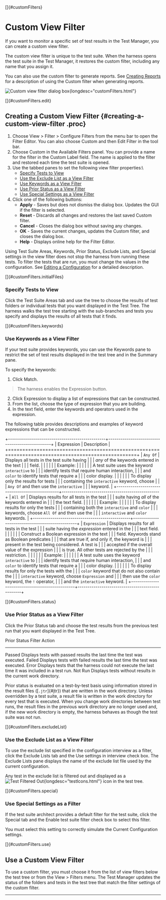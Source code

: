 
[]{#customFilters}

# Custom View Filter

If you want to monitor a specific set of test results in the Test Manager, you can create a custom
view filter.

The custom view filter is unique to the test suite. When the harness opens the test suite in the
Test Manager, it restores the custom filter, including any name that you assign it.

You can also use the custom filter to generate reports. See [Creating
Reports](../report/newReports.html) for a description of using the Custom filter when generating
reports.

![Custom view filter dialog
box](../../images/JT4editCustomFilter.gif){longdesc="customFilters.html"}

[]{#customFilters.edit}

## Creating a Custom View Filter {#creating-a-custom-view-filter .proc}

1.  Choose View \> Filter \> Configure Filters from the menu bar to open the Filter Editor. You can
    also choose Custom and then Edit Filter in the tool bar.
2.  Choose Custom in the Available Filters panel. You can provide a name for the filter in the
    Custom Label field. The name is applied to the filter and restored each time the test suite is
    opened.
3.  Use the tabbed panes to set the following view filter properties:\
    -   [Specify Tests to View](#customFilters.initialFiles)
    -   [Use the Exclude List as a View Filter](#customFilters.excludeList)
    -   [Use Keywords as a View Filter](#customFilters.keywords)
    -   [Use Prior Status as a View Filter](#customFilters.status)
    -   [Use Special Settings as a View Filter](#customFilters.special)
4.  Click one of the following buttons:
    -   **Apply** - Saves but does not dismiss the dialog box. Updates the GUI if the filter is
        selected.
    -   **Reset** - Discards all changes and restores the last saved Custom filter.
    -   **Cancel** - Closes the dialog box without saving any changes.
    -   **OK** - Saves the current changes, updates the Custom filter, and closes the dialog box.
    -   **Help** - Displays online help for the Filter Editor.

Using Test Suite Areas, Keywords, Prior Status, Exclude Lists, and Special settings in the view
filter does not stop the harness from running these tests. To filter the tests that are run, you
must change the values in the configuration. See [Editing a
Configuration](../confEdit/editConfiguration.html) for a detailed description.

[]{#customFilters.initialFiles}

### Specify Tests to View

Click the Test Suite Areas tab and use the tree to choose the results of test folders or individual
tests that you want displayed in the Test Tree. The harness walks the test tree starting with the
sub-branches and tests you specify and displays the results of all tests that it finds.

[]{#customFilters.keywords}

### Use Keywords as a View Filter

If your test suite provides keywords, you can use the Keywords pane to restrict the set of test
results displayed in the test tree and in the Summary pane.

To specify the keywords:

1.  Click Match.

> The harness enables the Expression button.

2.  Click Expression to display a list of expressions that can be constructed.
3.  From the list, choose the type of expression that you are building.
4.  In the text field, enter the keywords and operators used in the expression.

The following table provides descriptions and examples of keyword expressions that can be
constructed.

+-------------------------------------------------+-------------------------------------------------+
| Expression                                      | Description                                     |
+=================================================+=================================================+
| `Any Of`                                        | Displays all tests in the test suite having     |
|                                                 | *any* of the keywords entered in the text       |
|                                                 | field.                                          |
|                                                 |                                                 |
|                                                 | Example:                                        |
|                                                 |                                                 |
|                                                 | A test suite uses the keyword `interactive` to  |
|                                                 | identify tests that require human interaction,  |
|                                                 | and `color` to identify tests that require a    |
|                                                 | color display.                                  |
|                                                 |                                                 |
|                                                 | To display only the results for tests           |
|                                                 | containing the `interactive` keyword, choose    |
|                                                 | `Any Of` and then use the `interactive`         |
|                                                 | keyword.                                        |
+-------------------------------------------------+-------------------------------------------------+
| `All Of`                                        | Displays results for all tests in the test      |
|                                                 | suite having *all* of the keywords entered in   |
|                                                 | the text field.                                 |
|                                                 |                                                 |
|                                                 | Example:                                        |
|                                                 |                                                 |
|                                                 | To display results for only the tests           |
|                                                 | containing both the `interactive` and `color`   |
|                                                 | keywords, choose `All Of` and then use the      |
|                                                 | `interactive` and `color` keywords.             |
+-------------------------------------------------+-------------------------------------------------+
| `Expression`                                    | Displays results for all tests in the test      |
|                                                 | suite having the *expression* entered in the    |
|                                                 | text field.                                     |
|                                                 |                                                 |
|                                                 | Construct a Boolean expression in the text      |
|                                                 | field. Keywords stand as Boolean predicates     |
|                                                 | that are true if, and only if, the keyword is   |
|                                                 | present in the test being considered. A test is |
|                                                 | accepted if the overall value of the expression |
|                                                 | is true. All other tests are rejected by the    |
|                                                 | restriction.                                    |
|                                                 |                                                 |
|                                                 | Example:                                        |
|                                                 |                                                 |
|                                                 | A test suite uses the keyword `interactive` to  |
|                                                 | identify tests that require human interaction,  |
|                                                 | and `color` to identify tests that require a    |
|                                                 | color display.                                  |
|                                                 |                                                 |
|                                                 | To display results for only the tests with the  |
|                                                 | `color` keyword that do not also contain the    |
|                                                 | `interactive` keyword, choose `Expression` and  |
|                                                 | then use the `color` keyword, the `!` operator, |
|                                                 | and the `interactive` keyword.                  |
+-------------------------------------------------+-------------------------------------------------+

[]{#customFilters.status}

### Use Prior Status as a View Filter

Click the Prior Status tab and choose the test results from the previous test run that you want
displayed in the Test Tree.

  Prior Status Filter   Action
  --------------------- ------------------------------------------------------------------------------------------------
  Passed                Displays tests with passed results the last time the test was executed.
  Failed                Displays tests with failed results the last time the test was executed.
  Error                 Displays tests that the harness could not execute the last time it was included in a test run.
  Not Run               Displays tests without results in the current work directory.

Prior status is evaluated on a test-by-test basis using information stored in the result files
([`.jtr`]{#jtr}) that are written in the work directory. Unless overridden by a test suite, a result
file is written in the work directory for every test that is executed. When you change work
directories between test runs, the result files in the previous work directory are no longer used
and, if the new work directory is empty, the harness behaves as though the test suite was not run.

[]{#customFilters.excludeList}

### Use the Exclude List as a View Filter

To use the exclude list specified in the configuration interview as a filter, click the Exclude
Lists tab and the Use settings in interview check box. The Exclude Lists pane displays the name of
the exclude list file used by the current configuration.

Any test in the exclude list is filtered out and displayed as a ![Test Filtered
Out](../../images/grayTest.gif){longdesc="testIcons.html"} icon in the test tree.

[]{#customFilters.special}

### Use Special Settings as a Filter

If the test suite architect provides a default filter for the test suite, click the Special tab and
the Enable test suite filter check box to select this filter.

You must select this setting to correctly simulate the Current Configuration settings.

[]{#customFilters.use}

## Use a Custom View Filter

To use a custom filter, you must choose it from the list of view filters below the test tree or from
the View \> Filters menu. The Test Manager updates the status of the folders and tests in the test
tree that match the filter settings of the custom filter.

----------------------------------------------------------------------------------------------------


